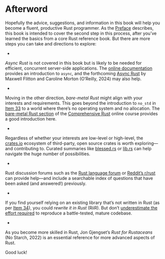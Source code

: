# Afterword

Hopefully the advice, suggestions, and information in this book will help you  become a fluent,
productive Rust programmer. As the [Preface](https://learning.oreilly.com/library/view/effective-rust/9781098151393/preface01.html#file_preface_md) describes, this book is intended to cover the second step in this process, after you’ve learned the basics from a core Rust reference book. But there are more steps you can take and directions to explore:

-

*Async Rust*   is not covered in this book but is likely to be needed for efficient, concurrent
server-side applications.  The [online documentation](https://oreil.ly/a9r1B) provides an
introduction to `async`, and the forthcoming [Async Rust](https://learning.oreilly.com/library/view/async-rust/9781098149086/) by Maxwell Flitton and Caroline
Morton (O’Reilly, 2024) may also help.

-

Moving in the other direction,  *bare-metal Rust* might align with your interests and requirements.  This goes
beyond the introduction to `no_std` in [Item 33](https://learning.oreilly.com/library/view/effective-rust/9781098151393/ch06.html#file_no-std_md) to a world where there’s no operating system and no allocation. The
[bare-metal Rust section](https://oreil.ly/h_cfR) of the  [Comprehensive Rust](https://google.github.io/comprehensive-rust) online course provides a good introduction here.

-

Regardless of whether your interests are low-level or high-level, the [crates.io](https://crates.io/) ecosystem of
third-party, open source crates is worth exploring—and contributing to.  Curated summaries like
[blessed.rs](https://blessed.rs/) or [lib.rs](https://lib.rs/) can help navigate the huge number of
possibilities.

-

Rust discussion forums such as the [Rust language forum](https://users.rust-lang.org/) or [Reddit’s r/rust](https://reddit.com/r/rust) can provide help—and include a searchable index of questions that have been
asked (and answered!) previously.

-

If you find yourself relying on an existing library that’s not written in Rust (as per [Item 34](https://learning.oreilly.com/library/view/effective-rust/9781098151393/ch06.html#file_ffi_md)), you could
*rewrite it in Rust* (RiiR).  But don’t [underestimate the effort required](https://oreil.ly/iKRzI) to reproduce a battle-tested,
mature codebase.

-

As you become more skilled in Rust,  Jon Gjengset’s  *Rust for Rustaceans* (No Starch, 2022)
is an essential reference for more advanced aspects of Rust.

Good luck!
